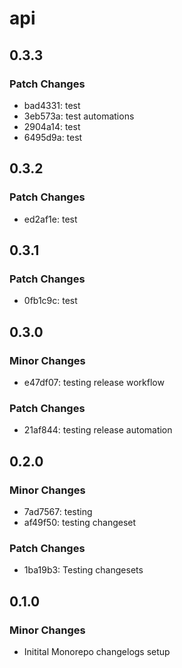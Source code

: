 # api

## 0.3.3

### Patch Changes

- bad4331: test
- 3eb573a: test automations
- 2904a14: test
- 6495d9a: test

## 0.3.2

### Patch Changes

- ed2af1e: test

## 0.3.1

### Patch Changes

- 0fb1c9c: test

## 0.3.0

### Minor Changes

- e47df07: testing release workflow

### Patch Changes

- 21af844: testing release automation

## 0.2.0

### Minor Changes

- 7ad7567: testing
- af49f50: testing changeset

### Patch Changes

- 1ba19b3: Testing changesets

## 0.1.0

### Minor Changes

- Initital Monorepo changelogs setup
